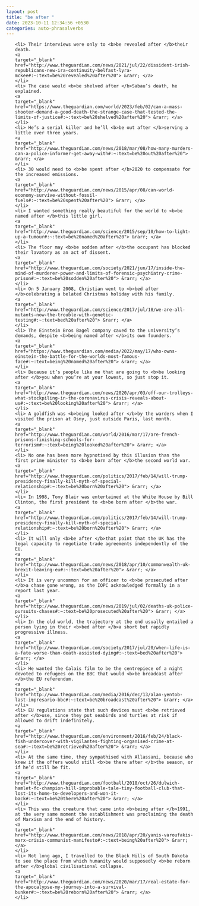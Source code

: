 ```yaml
---
layout: post
title: "be after "
date: 2023-10-11 12:34:56 +0530
categories: auto-phrasalverbs
---
```

<ol>

    <li> Their interviews were only to <b>be revealed after </b>their death.
    <a 
    target="_blank" 
    href="http://www.theguardian.com/news/2021/jul/22/dissident-irish-republicans-new-ira-continuity-belfast-lyra-mckee#:~:text=be%20revealed%20after%20"> &rarr; </a>
    </li>
    <li> The case would <b>be shelved after </b>Sabau’s death, he explained.
    <a 
    target="_blank" 
    href="https://www.theguardian.com/world/2023/feb/02/can-a-mass-shooter-demand-a-good-death-the-strange-case-that-tested-the-limits-of-justice#:~:text=be%20shelved%20after%20"> &rarr; </a>
    </li>
    <li> He’s a serial killer and he’ll <b>be out after </b>serving a little over three years.
    <a 
    target="_blank" 
    href="http://www.theguardian.com/news/2018/mar/08/how-many-murders-can-a-police-informer-get-away-with#:~:text=be%20out%20after%20"> &rarr; </a>
    </li>
    <li> 30 would need to <b>be spent after </b>2020 to compensate for the increased emissions.
    <a 
    target="_blank" 
    href="http://www.theguardian.com/news/2015/apr/08/can-world-economy-survive-without-fossil-fuels#:~:text=be%20spent%20after%20"> &rarr; </a>
    </li>
    <li> I wanted something really beautiful for the world to <b>be named after </b>this little girl.
    <a 
    target="_blank" 
    href="http://www.theguardian.com/science/2015/sep/10/how-to-light-up-a-tumour#:~:text=be%20named%20after%20"> &rarr; </a>
    </li>
    <li> The floor may <b>be sodden after </b>the occupant has blocked their lavatory as an act of dissent.
    <a 
    target="_blank" 
    href="http://www.theguardian.com/society/2021/jun/17/inside-the-mind-of-murderer-power-and-limits-of-forensic-psychiatry-crime-prison#:~:text=be%20sodden%20after%20"> &rarr; </a>
    </li>
    <li> On 5 January 2008, Christian went to <b>bed after </b>celebrating a belated Christmas holiday with his family.
    <a 
    target="_blank" 
    href="http://www.theguardian.com/science/2017/jul/18/we-are-all-mutants-now-the-trouble-with-genetic-testing#:~:text=bed%20after%20"> &rarr; </a>
    </li>
    <li> The Einstein Bros Bagel company caved to the university’s demands, despite <b>being named after </b>its own founders.
    <a 
    target="_blank" 
    href="https://www.theguardian.com/media/2022/may/17/who-owns-einstein-the-battle-for-the-worlds-most-famous-face#:~:text=being%20named%20after%20"> &rarr; </a>
    </li>
    <li> Because it’s people like me that are going to <b>be looking after </b>you when you’re at your lowest, so just stop it.
    <a 
    target="_blank" 
    href="http://www.theguardian.com/news/2020/apr/03/off-our-trolleys-what-stockpiling-in-the-coronavirus-crisis-reveals-about-us#:~:text=be%20looking%20after%20"> &rarr; </a>
    </li>
    <li> A goldfish was <b>being looked after </b>by the warders when I visited the prison at Osny, just outside Paris, last month.
    <a 
    target="_blank" 
    href="http://www.theguardian.com/world/2016/mar/17/are-french-prisons-finishing-schools-for-terrorism#:~:text=being%20looked%20after%20"> &rarr; </a>
    </li>
    <li> No one has been more hypnotised by this illusion than the first prime minister to <b>be born after </b>the second world war.
    <a 
    target="_blank" 
    href="http://www.theguardian.com/politics/2017/feb/14/will-trump-presidency-finally-kill-myth-of-special-relationship#:~:text=be%20born%20after%20"> &rarr; </a>
    </li>
    <li> In 1998, Tony Blair was entertained at the White House by Bill Clinton, the first president to <b>be born after </b>the war.
    <a 
    target="_blank" 
    href="http://www.theguardian.com/politics/2017/feb/14/will-trump-presidency-finally-kill-myth-of-special-relationship#:~:text=be%20born%20after%20"> &rarr; </a>
    </li>
    <li> It will only <b>be after </b>that point that the UK has the legal capacity to negotiate trade agreements independently of the EU.
    <a 
    target="_blank" 
    href="http://www.theguardian.com/news/2018/apr/10/commonwealth-uk-brexit-leaving-eu#:~:text=be%20after%20"> &rarr; </a>
    </li>
    <li> It is very uncommon for an officer to <b>be prosecuted after </b>a chase gone wrong, as the IOPC acknowledged formally in a report last year.
    <a 
    target="_blank" 
    href="http://www.theguardian.com/news/2019/jul/02/deaths-uk-police-pursuits-chases#:~:text=be%20prosecuted%20after%20"> &rarr; </a>
    </li>
    <li> In the old world, the trajectory at the end usually entailed a person lying in their <b>bed after </b>a short but rapidly progressive illness.
    <a 
    target="_blank" 
    href="http://www.theguardian.com/society/2017/jul/20/when-life-is-a-fate-worse-than-death-assisted-dying#:~:text=bed%20after%20"> &rarr; </a>
    </li>
    <li> He wanted the Calais film to be the centrepiece of a night devoted to refugees on the BBC that would <b>be broadcast after </b>the EU referendum.
    <a 
    target="_blank" 
    href="http://www.theguardian.com/media/2016/dec/13/alan-yentob-last-impresario-bbc#:~:text=be%20broadcast%20after%20"> &rarr; </a>
    </li>
    <li> EU regulations state that such devices must <b>be retrieved after </b>use, since they put seabirds and turtles at risk if allowed to drift indefinitely.
    <a 
    target="_blank" 
    href="http://www.theguardian.com/environment/2016/feb/24/black-fish-undercover-with-vigilantes-fighting-organised-crime-at-sea#:~:text=be%20retrieved%20after%20"> &rarr; </a>
    </li>
    <li> At the same time, they sympathised with Allassani, because who knew if the offers would still <b>be there after </b>the season, or if he’d still be fit.
    <a 
    target="_blank" 
    href="http://www.theguardian.com/football/2018/oct/26/dulwich-hamlet-fc-champion-hill-improbable-tale-tiny-football-club-that-lost-its-home-to-developers-and-won-it-back#:~:text=be%20there%20after%20"> &rarr; </a>
    </li>
    <li> This was the creature that came into <b>being after </b>1991, at the very same moment the establishment was proclaiming the death of Marxism and the end of history.
    <a 
    target="_blank" 
    href="http://www.theguardian.com/news/2018/apr/20/yanis-varoufakis-marx-crisis-communist-manifesto#:~:text=being%20after%20"> &rarr; </a>
    </li>
    <li> Not long ago, I travelled to the Black Hills of South Dakota to see the place from which humanity would supposedly <b>be reborn after </b>global civilisational collapse.
    <a 
    target="_blank" 
    href="http://www.theguardian.com/news/2020/mar/17/real-estate-for-the-apocalypse-my-journey-into-a-survival-bunker#:~:text=be%20reborn%20after%20"> &rarr; </a>
    </li>